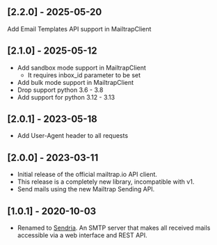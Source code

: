 ## [2.2.0] - 2025-05-20
Add Email Templates API support in MailtrapClient

## [2.1.0] - 2025-05-12
- Add sandbox mode support in MailtrapClient
  - It requires inbox_id parameter to be set
- Add bulk mode support in MailtrapClient
- Drop support python 3.6 - 3.8
- Add support for python 3.12 - 3.13

## [2.0.1] - 2023-05-18
- Add User-Agent header to all requests

## [2.0.0] - 2023-03-11

- Initial release of the official mailtrap.io API client.
- This release is a completely new library, incompatible with v1.
- Send mails using the new Mailtrap Sending API.

## [1.0.1] - 2020-10-03

- Renamed to [Sendria](https://github.com/msztolcman/sendria). An SMTP server that makes all received mails accessible via a web interface and REST API.
